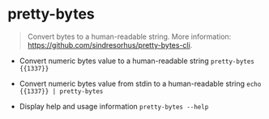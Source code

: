 # pretty-bytes
> Convert bytes to a human-readable string.
> More information: <https://github.com/sindresorhus/pretty-bytes-cli>.

- Convert numeric bytes value to a human-readable string
`pretty-bytes {{1337}}`

- Convert numeric bytes value from stdin to a human-readable string
`echo {{1337}} | pretty-bytes`

- Display help and usage information
`pretty-bytes --help`
